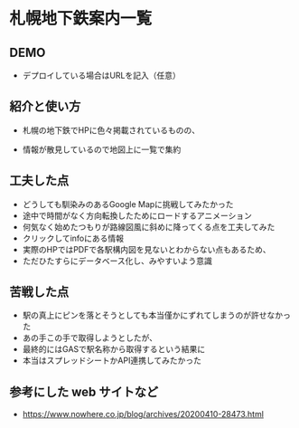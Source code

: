 # 札幌地下鉄案内一覧

## DEMO

  - デプロイしている場合はURLを記入（任意）

## 紹介と使い方

  - 札幌の地下鉄でHPに色々掲載されているものの、

  - 情報が散見しているので地図上に一覧で集約

## 工夫した点

  - どうしても馴染みのあるGoogle Mapに挑戦してみたかった
  - 途中で時間がなく方向転換したためにロードするアニメーション
  - 何気なく始めたつもりが路線図風に斜めに降ってくる点を工夫してみた
  - クリックしてinfoにある情報
  - 実際のHPではPDFで各駅構内図を見ないとわからない点もあるため、
  - ただひたすらにデータベース化し、みやすいよう意識

## 苦戦した点

  - 駅の真上にピンを落とそうとしても本当僅かにずれてしまうのが許せなかった
  - あの手この手で取得しようとしたが、
  - 最終的にはGASで駅名称から取得するという結果に
  - 本当はスプレッドシートかAPI連携してみたかった

## 参考にした web サイトなど

  - https://www.nowhere.co.jp/blog/archives/20200410-28473.html